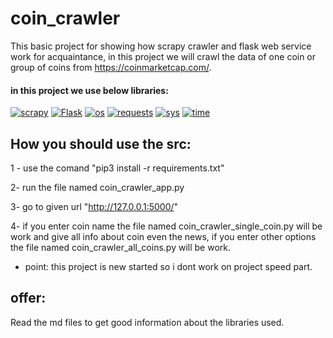 # coin_crawler
This basic project for showing how scrapy crawler and flask web service work for acquaintance, in this project we will crawl the data of one coin or group of coins from https://coinmarketcap.com/.

#### in this project we use below libraries:
<a href="https://github.com/amiriiw"><img alt="scrapy" src="https://img.shields.io/badge/scrapy-60A839?style=for-the-badge&logo=scrapy&logoColor=f5f5f5"></a>
<a href="https://github.com/amiriiw"><img alt="Flask" src="https://img.shields.io/badge/Flask-000000?style=for-the-badge&logo=flask&logoColor=f5f5f5"></a>
<a href="https://github.com/amiriiw"><img alt="os" src="https://img.shields.io/badge/os-B10000?style=for-the-badge"></a>
<a href="https://github.com/amiriiw"><img alt="requests" src="https://img.shields.io/badge/requests-333333?style=for-the-badge"></a>
<a href="https://github.com/amiriiw"><img alt="sys" src="https://img.shields.io/badge/sys-4951F5?style=for-the-badge"></a>
<a href="https://github.com/amiriiw"><img alt="time" src="https://img.shields.io/badge/time-B366F6?style=for-the-badge"></a>

## How you should use the src:
1 - use the comand "pip3 install -r requirements.txt"

2- run the file named coin_crawler_app.py 

3- go to given url "http://127.0.0.1:5000/"

4- if you enter coin name the file named coin_crawler_single_coin.py will be work and give all info about coin even the news, if you enter other options the file named coin_crawler_all_coins.py will be work.
  - point: this project is new started so i dont work on project speed part.

## offer:
Read the md files to get good information about the libraries used.
